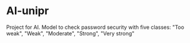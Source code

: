 # AI-unipr
Project for AI. Model to check password security with five classes: "Too weak", "Weak", "Moderate", "Strong", "Very strong"

